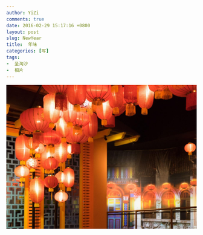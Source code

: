 ```yaml
---
author: YiZi
comments: true
date: 2016-02-29 15:17:16 +0800
layout: post
slug: NewYear
title:  年味
categories: [写]
tags:
-  圣淘沙
-  相片
---
```

![](/public/images/gallery/NewYear.jpg)
